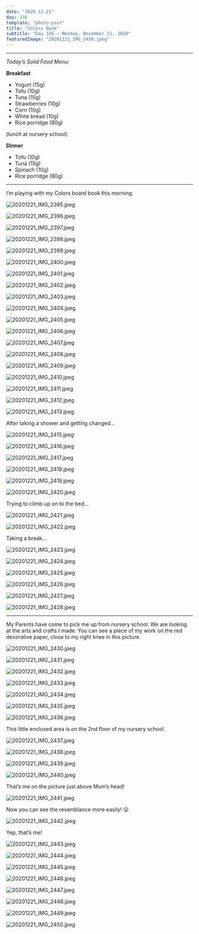 ```yaml
---
date: "2020-12-21"
day: 336
template: "photo-post"
title: "Colors Book"
subtitle: "Day 336 – Monday, December 21, 2020"
featuredImage: "20201221_IMG_2450.jpeg"
---
```


<hr />

_Today’s Solid Food Menu:_

**Breakfast**

- Yogurt (15g)
- Tofu (10g)
- Tuna (15g)
- Strawberries (10g)
- Corn (10g)
- White bread (10g)
- Rice porridge (80g)

(lunch at nursery school)

**Dinner**

- Tofu (10g)
- Tuna (15g)
- Spinach (10g)
- Rice porridge (80g)

<hr />

I’m playing with my Colors board book this morning.

![20201221_IMG_2395.jpeg](20201221_IMG_2395.jpeg)

![20201221_IMG_2396.jpeg](20201221_IMG_2396.jpeg)

![20201221_IMG_2397.jpeg](20201221_IMG_2397.jpeg)

![20201221_IMG_2398.jpeg](20201221_IMG_2398.jpeg)

![20201221_IMG_2399.jpeg](20201221_IMG_2399.jpeg)

![20201221_IMG_2400.jpeg](20201221_IMG_2400.jpeg)

![20201221_IMG_2401.jpeg](20201221_IMG_2401.jpeg)

![20201221_IMG_2402.jpeg](20201221_IMG_2402.jpeg)

![20201221_IMG_2403.jpeg](20201221_IMG_2403.jpeg)

![20201221_IMG_2404.jpeg](20201221_IMG_2404.jpeg)

![20201221_IMG_2405.jpeg](20201221_IMG_2405.jpeg)

![20201221_IMG_2406.jpeg](20201221_IMG_2406.jpeg)

![20201221_IMG_2407.jpeg](20201221_IMG_2407.jpeg)

![20201221_IMG_2408.jpeg](20201221_IMG_2408.jpeg)

![20201221_IMG_2409.jpeg](20201221_IMG_2409.jpeg)

![20201221_IMG_2410.jpeg](20201221_IMG_2410.jpeg)

![20201221_IMG_2411.jpeg](20201221_IMG_2411.jpeg)

![20201221_IMG_2412.jpeg](20201221_IMG_2412.jpeg)

![20201221_IMG_2413.jpeg](20201221_IMG_2413.jpeg)

After taking a shower and getting changed…

![20201221_IMG_2415.jpeg](20201221_IMG_2415.jpeg)

![20201221_IMG_2416.jpeg](20201221_IMG_2416.jpeg)

![20201221_IMG_2417.jpeg](20201221_IMG_2417.jpeg)

![20201221_IMG_2418.jpeg](20201221_IMG_2418.jpeg)

![20201221_IMG_2419.jpeg](20201221_IMG_2419.jpeg)

![20201221_IMG_2420.jpeg](20201221_IMG_2420.jpeg)

Trying to climb up on to the bed…

![20201221_IMG_2421.jpeg](20201221_IMG_2421.jpeg)

![20201221_IMG_2422.jpeg](20201221_IMG_2422.jpeg)

Taking a break…

![20201221_IMG_2423.jpeg](20201221_IMG_2423.jpeg)

![20201221_IMG_2424.jpeg](20201221_IMG_2424.jpeg)

![20201221_IMG_2425.jpeg](20201221_IMG_2425.jpeg)

![20201221_IMG_2426.jpeg](20201221_IMG_2426.jpeg)

![20201221_IMG_2427.jpeg](20201221_IMG_2427.jpeg)

![20201221_IMG_2428.jpeg](20201221_IMG_2428.jpeg)

<hr />

My Parents have come to pick me up from nursery school. We are looking at the arts and crafts I made. You can see a piece of my work on the red decorative paper, close to my right knee in this picture.

![20201221_IMG_2430.jpeg](20201221_IMG_2430.jpeg)

![20201221_IMG_2431.jpeg](20201221_IMG_2431.jpeg)

![20201221_IMG_2432.jpeg](20201221_IMG_2432.jpeg)

![20201221_IMG_2433.jpeg](20201221_IMG_2433.jpeg)

![20201221_IMG_2434.jpeg](20201221_IMG_2434.jpeg)

![20201221_IMG_2435.jpeg](20201221_IMG_2435.jpeg)

![20201221_IMG_2436.jpeg](20201221_IMG_2436.jpeg)

This little enclosed area is on the 2nd floor of my nursery school.

![20201221_IMG_2437.jpeg](20201221_IMG_2437.jpeg)

![20201221_IMG_2438.jpeg](20201221_IMG_2438.jpeg)

![20201221_IMG_2439.jpeg](20201221_IMG_2439.jpeg)

![20201221_IMG_2440.jpeg](20201221_IMG_2440.jpeg)

That’s me on the picture just above Mum’s head!

![20201221_IMG_2441.jpeg](20201221_IMG_2441.jpeg)

Now you can see the resemblance more easily! 😛

![20201221_IMG_2442.jpeg](20201221_IMG_2442.jpeg)

Yep, that’s me!

![20201221_IMG_2443.jpeg](20201221_IMG_2443.jpeg)

![20201221_IMG_2444.jpeg](20201221_IMG_2444.jpeg)

![20201221_IMG_2445.jpeg](20201221_IMG_2445.jpeg)

![20201221_IMG_2446.jpeg](20201221_IMG_2446.jpeg)

![20201221_IMG_2447.jpeg](20201221_IMG_2447.jpeg)

![20201221_IMG_2448.jpeg](20201221_IMG_2448.jpeg)

![20201221_IMG_2449.jpeg](20201221_IMG_2449.jpeg)

![20201221_IMG_2450.jpeg](20201221_IMG_2450.jpeg)

